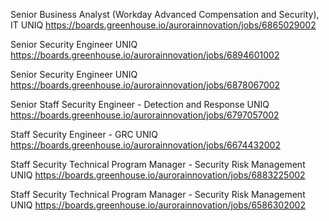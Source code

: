 Senior Business Analyst (Workday Advanced Compensation and Security), IT UNIQ https://boards.greenhouse.io/aurorainnovation/jobs/6865029002

Senior Security Engineer UNIQ https://boards.greenhouse.io/aurorainnovation/jobs/6894601002

Senior Security Engineer UNIQ https://boards.greenhouse.io/aurorainnovation/jobs/6878067002

Senior Staff Security Engineer - Detection and Response UNIQ https://boards.greenhouse.io/aurorainnovation/jobs/6797057002

Staff Security Engineer - GRC UNIQ https://boards.greenhouse.io/aurorainnovation/jobs/6674432002

Staff Security Technical Program Manager - Security Risk Management UNIQ https://boards.greenhouse.io/aurorainnovation/jobs/6883225002

Staff Security Technical Program Manager - Security Risk Management UNIQ https://boards.greenhouse.io/aurorainnovation/jobs/6586302002

